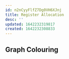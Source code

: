 ```yaml
---
id: n2nCyyFlfZ7Dg0VH6XJnj
title: Register Allocation
desc: ''
updated: 1642232319817
created: 1642232308833
---
```

## Graph Colouring
